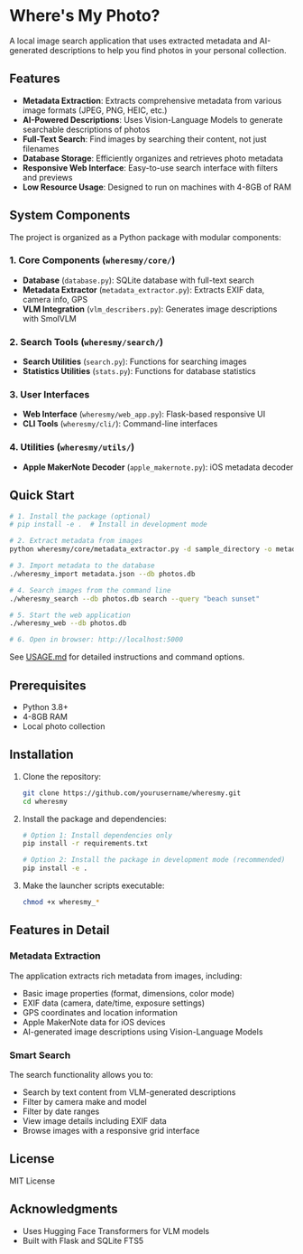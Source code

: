 # Where's My Photo?

A local image search application that uses extracted metadata and AI-generated descriptions to help you find photos in your personal collection.

## Features

- **Metadata Extraction**: Extracts comprehensive metadata from various image formats (JPEG, PNG, HEIC, etc.)
- **AI-Powered Descriptions**: Uses Vision-Language Models to generate searchable descriptions of photos
- **Full-Text Search**: Find images by searching their content, not just filenames
- **Database Storage**: Efficiently organizes and retrieves photo metadata
- **Responsive Web Interface**: Easy-to-use search interface with filters and previews
- **Low Resource Usage**: Designed to run on machines with 4-8GB of RAM

## System Components

The project is organized as a Python package with modular components:

### 1. Core Components (`wheresmy/core/`)
- **Database** (`database.py`): SQLite database with full-text search
- **Metadata Extractor** (`metadata_extractor.py`): Extracts EXIF data, camera info, GPS
- **VLM Integration** (`vlm_describers.py`): Generates image descriptions with SmolVLM

### 2. Search Tools (`wheresmy/search/`)
- **Search Utilities** (`search.py`): Functions for searching images
- **Statistics Utilities** (`stats.py`): Functions for database statistics

### 3. User Interfaces
- **Web Interface** (`wheresmy/web_app.py`): Flask-based responsive UI
- **CLI Tools** (`wheresmy/cli/`): Command-line interfaces

### 4. Utilities (`wheresmy/utils/`)
- **Apple MakerNote Decoder** (`apple_makernote.py`): iOS metadata decoder

## Quick Start

```bash
# 1. Install the package (optional)
# pip install -e .  # Install in development mode

# 2. Extract metadata from images
python wheresmy/core/metadata_extractor.py -d sample_directory -o metadata.json

# 3. Import metadata to the database
./wheresmy_import metadata.json --db photos.db

# 4. Search images from the command line
./wheresmy_search --db photos.db search --query "beach sunset"

# 5. Start the web application
./wheresmy_web --db photos.db

# 6. Open in browser: http://localhost:5000
```

See [USAGE.md](USAGE.md) for detailed instructions and command options.

## Prerequisites

- Python 3.8+
- 4-8GB RAM
- Local photo collection

## Installation

1. Clone the repository:
   ```bash
   git clone https://github.com/yourusername/wheresmy.git
   cd wheresmy
   ```

2. Install the package and dependencies:
   ```bash
   # Option 1: Install dependencies only
   pip install -r requirements.txt
   
   # Option 2: Install the package in development mode (recommended)
   pip install -e .
   ```

3. Make the launcher scripts executable:
   ```bash
   chmod +x wheresmy_*
   ```

## Features in Detail

### Metadata Extraction

The application extracts rich metadata from images, including:
- Basic image properties (format, dimensions, color mode)
- EXIF data (camera, date/time, exposure settings)
- GPS coordinates and location information
- Apple MakerNote data for iOS devices
- AI-generated image descriptions using Vision-Language Models

### Smart Search

The search functionality allows you to:
- Search by text content from VLM-generated descriptions
- Filter by camera make and model
- Filter by date ranges
- View image details including EXIF data
- Browse images with a responsive grid interface

## License

MIT License

## Acknowledgments

- Uses Hugging Face Transformers for VLM models
- Built with Flask and SQLite FTS5
